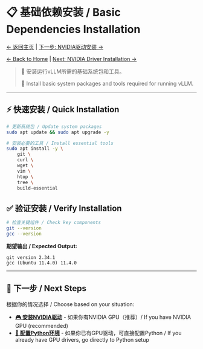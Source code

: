# 📋 基础依赖安装 / Basic Dependencies Installation

[← 返回主页](../README_CN.md) | [下一步: NVIDIA驱动安装 →](02-nvidia-drivers.md)

[← Back to Home](../README_CN.md) | [Next: NVIDIA Driver Installation →](02-nvidia-drivers.md)

> 🎯 安装运行vLLM所需的基础系统包和工具。
> 
> 🎯 Install basic system packages and tools required for running vLLM.

---

## ⚡ 快速安装 / Quick Installation

```bash
# 更新系统包 / Update system packages
sudo apt update && sudo apt upgrade -y

# 安装必要的工具 / Install essential tools
sudo apt install -y \
    git \
    curl \
    wget \
    vim \
    htop \
    tree \
    build-essential
```

## ✅ 验证安装 / Verify Installation

```bash
# 检查关键组件 / Check key components
git --version
gcc --version
```

**期望输出 / Expected Output:**
```
git version 2.34.1
gcc (Ubuntu 11.4.0) 11.4.0
```

---

## 🚀 下一步 / Next Steps

根据你的情况选择 / Choose based on your situation:

- **[🎮 安装NVIDIA驱动](02-nvidia-drivers.md)** - 如果你有NVIDIA GPU（推荐）/ If you have NVIDIA GPU (recommended)
- **[🐍 配置Python环境](04-python-setup.md)** - 如果你已有GPU驱动，可直接配置Python / If you already have GPU drivers, go directly to Python setup

